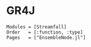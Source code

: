 # GR4J

```@autodocs
Modules = [Streamfall]
Order   = [:function, :type]
Pages   = ["EnsembleNode.jl"]
```